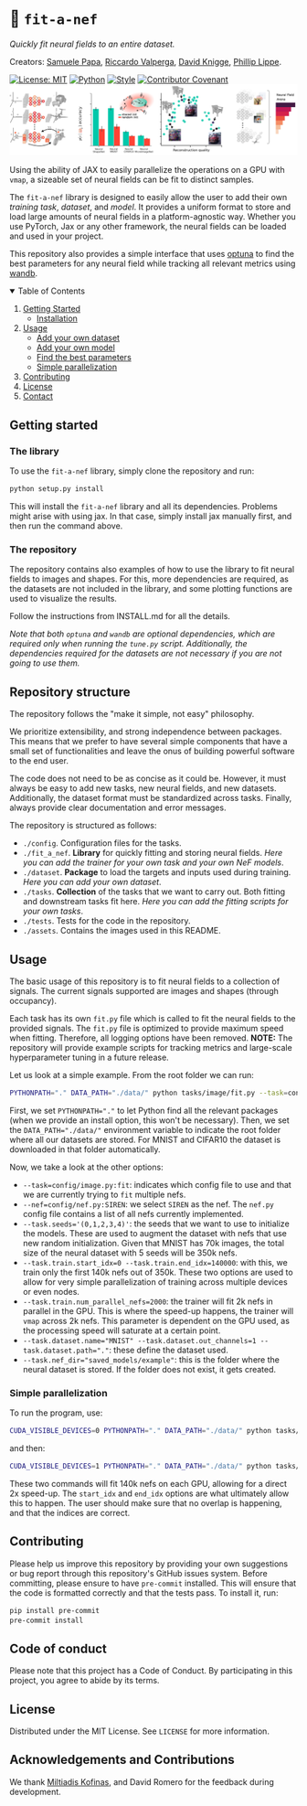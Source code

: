# 🚀 `fit-a-nef`

*Quickly fit neural fields to an entire dataset.*

Creators: [Samuele Papa](https://samuelepapa.github.io), [Riccardo Valperga](https://twitter.com/RValperga), [David Knigge](https://twitter.com/davidmknigge), [Phillip Lippe](https://phlippe.github.io/).

[![License: MIT](https://img.shields.io/badge/License-MIT-purple)](https://opensource.org/licenses/MIT)
[![Python](https://img.shields.io/badge/python-3.9+-blue.svg)](https://www.python.org/downloads/release/python-390/)
[![Style](https://img.shields.io/badge/code%20style-black-000000)](https://github.com/psf/black)
[![Contributor Covenant](https://img.shields.io/badge/Contributor%20Covenant-2.1-4baaaa.svg)](CODE_OF_CONDUCT.md)
![Schema](assets/fig-1.png)

Using the ability of JAX to easily parallelize the operations on a GPU with `vmap`, a sizeable set of neural fields can be fit to distinct samples.

The `fit-a-nef` library is designed to easily allow the user to add their own *training task*, *dataset*, and *model*. It provides a uniform format to store and load large amounts of neural fields in a platform-agnostic way. Whether you use PyTorch, Jax or any other framework, the neural fields can be loaded and used in your project.

This repository also provides a simple interface that uses [optuna](https://optuna.org/) to find the best parameters for any neural field while tracking all relevant metrics using [wandb](https://wandb.ai/).

<!-- TABLE OF CONTENTS -->

<details open="open">
  <summary>Table of Contents</summary>
  <ol>
    <li>
      <a href="#getting-started">Getting Started</a>
      <ul>
        <li><a href="#installation">Installation</a></li>
      </ul>
    </li>
    <li>
      <a href="#usage">Usage</a>
      <ul>
        <li><a href="#add-your-own-dataset">Add your own dataset</a></li>
        <li><a href="#add-your-own-model">Add your own model</a></li>
        <li><a href="#find-the-best-parameters">Find the best parameters</a></li>
        <li><a href="#simple-parallelization">Simple parallelization</a></li>
      </ul>
    </li>
    <li><a href="#contributing">Contributing</a></li>
    <li><a href="#license">License</a></li>
    <li><a href="#contact">Contact</a></li>
  </ol>
</details>

## Getting started

### The library

To use the `fit-a-nef` library, simply clone the repository and run:

```bash
python setup.py install
```

This will install the `fit-a-nef` library and all its dependencies. Problems might arise with using jax. In that case, simply install jax manually first, and then run the command above.

### The repository

The repository contains also examples of how to use the library to fit neural fields to images and shapes. For this, more dependencies are required, as the datasets are not included in the library, and some plotting functions are used to visualize the results.

Follow the instructions from INSTALL.md for all the details.

*Note that both `optuna` and `wandb` are optional dependencies, which are required only when running the `tune.py` script. Additionally, the dependencies required for the datasets are not necessary if you are not going to use them.*

## Repository structure

The repository follows the "make it simple, not easy" philosophy.

We prioritize extensibility, and strong independence between packages.
This means that we prefer to have several simple components that have a small set of functionalities and leave the
onus of building powerful software to the end user.

The code does not need to be as concise as it could be.
However, it must always be easy to add new tasks, new neural fields, and new datasets.
Additionally, the dataset format must be standardized across tasks.
Finally, always provide clear documentation and error messages.

The repository is structured as follows:

- `./config`. Configuration files for the tasks.
- `./fit_a_nef`. **Library** for quickly fitting and storing neural fields. *Here you can add the trainer for your own task and your own NeF models*.
- `./dataset`. **Package** to load the targets and inputs used during training. *Here you can add your own dataset*.
- `./tasks`. **Collection** of the tasks that we want to carry out. Both fitting and downstream tasks fit here. *Here you can add the fitting scripts for your own tasks*.
- `./tests`. Tests for the code in the repository.
- `./assets`. Contains the images used in this README.

## Usage

The basic usage of this repository is to fit neural fields to a collection of signals. The current signals supported are images and shapes (through occupancy).

Each task has its own `fit.py` file which is called to fit the neural fields to the provided signals. The `fit.py` file is optimized to provide maximum speed when fitting. Therefore, all logging options have been removed. **NOTE:** The repository will provide example scripts for tracking metrics and large-scale hyperparameter tuning in a future release.

Let us look at a simple example. From the root folder we can run:

```bash
PYTHONPATH="." DATA_PATH="./data/" python tasks/image/fit.py --task=config/image.py:fit --nef=config/nef.py:SIREN --task.seeds='(0,1,2,3,4)' --task.train.start_idx=0 --task.train.end_idx=140000 --task.train.num_parallel_nefs=2000 --task.dataset.name="MNIST" --task.dataset.out_channels=1 --task.dataset.path="." --task.nef_dir="saved_models/example"
```

First, we set `PYTHONPATH="."` to let Python find all the relevant packages (when we provide an install option, this won't be necessary). Then, we set the `DATA_PATH="./data/"` environment variable to indicate the root folder where all our datasets are stored. For MNIST and CIFAR10 the dataset is downloaded in that folder automatically.

Now, we take a look at the other options:

- `--task=config/image.py:fit`: indicates which config file to use and that we are currently trying to `fit` multiple nefs.
- `--nef=config/nef.py:SIREN`: we select `SIREN` as the nef. The `nef.py` config file contains a list of all nefs currently implemented.
- `--task.seeds='(0,1,2,3,4)'`: the seeds that we want to use to initialize the models. These are used to augment the dataset with nefs that use new random initialization. Given that MNIST has 70k images, the total size of the neural dataset with 5 seeds will be 350k nefs.
- `--task.train.start_idx=0 --task.train.end_idx=140000`: with this, we train only the first 140k nefs out of 350k. These two options are used to allow for very simple parallelization of training across multiple devices or even nodes.
- `--task.train.num_parallel_nefs=2000`: the trainer will fit 2k nefs in parallel in the GPU. This is where the speed-up happens, the trainer will `vmap` across 2k nefs. This parameter is dependent on the GPU used, as the processing speed will saturate at a certain point.
- `--task.dataset.name="MNIST" --task.dataset.out_channels=1 --task.dataset.path="."`: these define the dataset used.
- `--task.nef_dir="saved_models/example"`: this is the folder where the neural dataset is stored. If the folder does not exist, it gets created.

### Simple parallelization

To run the program, use:

```bash
CUDA_VISIBLE_DEVICES=0 PYTHONPATH="." DATA_PATH="./data/" python tasks/image/fit.py --task=config/image.py:fit --nef=config/nef.py:SIREN --task.train.multi_gpu=True --task.seeds='(0,1,2,3,4)' --task.train.start_idx=0 --task.train.end_idx=140000 --task.train.num_parallel_nefs=2000 --task.dataset.name="MNIST" --task.dataset.out_channels=1 --task.dataset.path="." --task.nef_dir="saved_models/example" &
```

and then:

```bash
CUDA_VISIBLE_DEVICES=1 PYTHONPATH="." DATA_PATH="./data/" python tasks/image/fit.py --task=config/image.py:fit --nef=config/nef.py:SIREN --task.train.multi_gpu=True --task.seeds='(0,1,2,3,4)' --task.train.start_idx=140000 --task.train.end_idx=210000 --task.train.num_parallel_nefs=2000 --task.dataset.name="MNIST" --task.dataset.out_channels=1 --task.dataset.path="." --task.nef_dir="saved_models/example" &
```

These two commands will fit 140k nefs on each GPU, allowing for a direct 2x speed-up. The `start_idx` and `end_idx` options are what ultimately allow this to happen. The user should make sure that no overlap is happening, and that the indices are correct.

## Contributing

Please help us improve this repository by providing your own suggestions or bug report through this repository's GitHub issues system.
Before committing, please ensure to have `pre-commit` installed. This will ensure that the code is formatted correctly and that the tests pass. To install it, run:

```bash
pip install pre-commit
pre-commit install
```

## Code of conduct

Please note that this project has a Code of Conduct. By participating in this project, you agree to abide by its terms.

## License

Distributed under the MIT License. See `LICENSE` for more information.

## Acknowledgements and Contributions

We thank [Miltiadis Kofinas](https://mkofinas.github.io/), and David Romero for the feedback during development.
